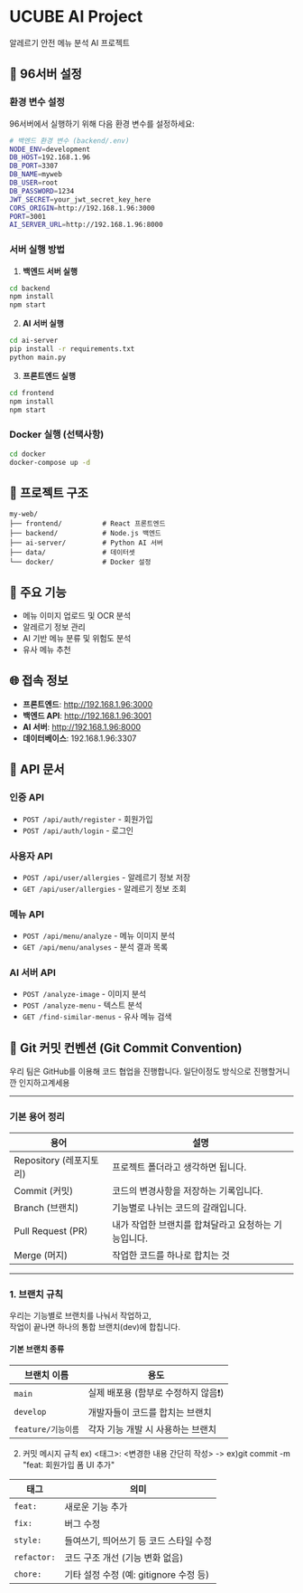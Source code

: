 # UCUBE AI Project

알레르기 안전 메뉴 분석 AI 프로젝트

## 🚀 96서버 설정

### 환경 변수 설정

96서버에서 실행하기 위해 다음 환경 변수를 설정하세요:

```bash
# 백엔드 환경 변수 (backend/.env)
NODE_ENV=development
DB_HOST=192.168.1.96
DB_PORT=3307
DB_NAME=myweb
DB_USER=root
DB_PASSWORD=1234
JWT_SECRET=your_jwt_secret_key_here
CORS_ORIGIN=http://192.168.1.96:3000
PORT=3001
AI_SERVER_URL=http://192.168.1.96:8000
```

### 서버 실행 방법

1. **백엔드 서버 실행**
```bash
cd backend
npm install
npm start
```

2. **AI 서버 실행**
```bash
cd ai-server
pip install -r requirements.txt
python main.py
```

3. **프론트엔드 실행**
```bash
cd frontend
npm install
npm start
```

### Docker 실행 (선택사항)

```bash
cd docker
docker-compose up -d
```

## 📁 프로젝트 구조

```
my-web/
├── frontend/          # React 프론트엔드
├── backend/           # Node.js 백엔드
├── ai-server/         # Python AI 서버
├── data/              # 데이터셋
└── docker/            # Docker 설정
```

## 🔧 주요 기능

- 메뉴 이미지 업로드 및 OCR 분석
- 알레르기 정보 관리
- AI 기반 메뉴 분류 및 위험도 분석
- 유사 메뉴 추천

## 🌐 접속 정보

- **프론트엔드**: http://192.168.1.96:3000
- **백엔드 API**: http://192.168.1.96:3001
- **AI 서버**: http://192.168.1.96:8000
- **데이터베이스**: 192.168.1.96:3307

## 📝 API 문서

### 인증 API
- `POST /api/auth/register` - 회원가입
- `POST /api/auth/login` - 로그인

### 사용자 API
- `POST /api/user/allergies` - 알레르기 정보 저장
- `GET /api/user/allergies` - 알레르기 정보 조회

### 메뉴 API
- `POST /api/menu/analyze` - 메뉴 이미지 분석
- `GET /api/menu/analyses` - 분석 결과 목록

### AI 서버 API
- `POST /analyze-image` - 이미지 분석
- `POST /analyze-menu` - 텍스트 분석
- `GET /find-similar-menus` - 유사 메뉴 검색






## 🧾 Git 커밋 컨벤션 (Git Commit Convention)

우리 팀은 GitHub를 이용해 코드 협업을 진행합니다.  일단이정도 방식으로 진행할거니깐 인지하고계세용 

---

### 기본 용어 정리

| 용어 | 설명 |
|------|------|
| Repository (레포지토리) | 프로젝트 폴더라고 생각하면 됩니다. |
| Commit (커밋) | 코드의 변경사항을 저장하는 기록입니다. |
| Branch (브랜치) | 기능별로 나뉘는 코드의 갈래입니다. |
| Pull Request (PR) | 내가 작업한 브랜치를 합쳐달라고 요청하는 기능입니다. |
| Merge (머지) | 작업한 코드를 하나로 합치는 것 |

---

### 1. 브랜치 규칙

우리는 기능별로 브랜치를 나눠서 작업하고,  
작업이 끝나면 하나의 통합 브랜치(dev)에 합칩니다.

#### 기본 브랜치 종류

| 브랜치 이름 | 용도 |
|-------------|------|
| `main` | 실제 배포용 (함부로 수정하지 않음❗) |
| `develop` | 개발자들이 코드를 합치는 브랜치 |
| `feature/기능이름` | 각자 기능 개발 시 사용하는 브랜치 |

 2. 커밋 메시지 규칙
 ex)   <태그>: <변경한 내용 간단히 작성>  -> ex)git commit -m "feat: 회원가입 폼 UI 추가"

| 태그        | 의미                       
| ----------- | ----------------------------
| `feat:`     | 새로운 기능 추가              
| `fix:`      | 버그 수정                    
| `style:`    | 들여쓰기, 띄어쓰기 등 코드 스타일 수정    
| `refactor:` | 코드 구조 개선 (기능 변화 없음)          
| `chore:`    | 기타 설정 수정 (예: gitignore 수정 등) 




